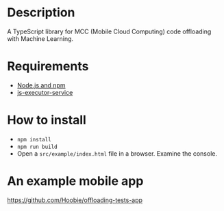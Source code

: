 # Description
A TypeScript library for MCC (Mobile Cloud Computing) code offloading with Machine Learning.

# Requirements
* [Node.js and npm](https://nodejs.org/en/download/)
* [js-executor-service](https://github.com/Hoobie/js-executor-service)

# How to install
* `npm install`
* `npm run build`
* Open a `src/example/index.html` file in a browser. Examine the console.

# An example mobile app
https://github.com/Hoobie/offloading-tests-app
